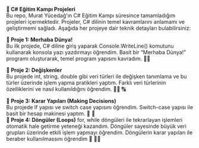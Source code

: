 **🚀 C# Eğitim Kampı Projeleri**  
Bu repo, Murat Yücedağ'ın C# Eğitim Kampı süresince tamamladığım projeleri içermektedir. Projeler, C# dilinin temel kavramlarını anlamamı ve geliştirmemi sağladı. Aşağıda her projeye dair teknik detayları bulabilirsiniz:

**:diamond_shape_with_a_dot_inside: Proje 1: Merhaba Dünya!**  
Bu ilk projede, C# diline giriş yaparak Console.WriteLine() komutunu kullanarak konsola yazı yazdırmayı öğrendim. Basit bir “Merhaba Dünya!” programı oluşturarak, temel program yapısını kavradım. :technologist:

**:diamond_shape_with_a_dot_inside: Proje 2: Değişkenler**  
Bu projede int, string, double gibi veri türleri ile değişken tanımlama ve bu türler üzerinde işlem yapma pratikleri yaptım. Farklı veri türlerinin özelliklerini ve nasıl kullanıldığını öğrendim. :man_technologist: 	:capital_abcd:

**:diamond_shape_with_a_dot_inside: Proje 3: Karar Yapıları (Making Decisions)**  
Bu projede If yapısı ve switch case yapısını öğrendim. Switch-case yapısı ile basit bir hesap makinesi yaptım. :abacus: :1234:  
 **:diamond_shape_with_a_dot_inside: Proje 4: Döngüler (Loops)** 
for, while  döngüleri ile tekrarlayan işlemleri otomatik hale getirme yeteneği kazandım. Döngüler sayesinde büyük veri grupları üzerinde etkili işlem yapmayı öğrendim. Döngülerin karar yapıları ile beraber kullanılmassını öğrendim :repeat: :man_technologist:

 

